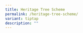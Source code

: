 ```yaml
---
title: Heritage Tree Scheme
permalink: /heritage-tree-scheme/
variant: tiptap
description: ""
---
```

